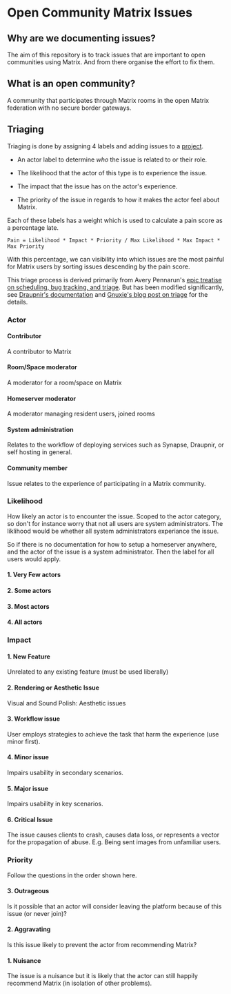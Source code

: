# Open Community Matrix Issues

## Why are we documenting issues?

The aim of this repository is to track issues that are important to
open communities using Matrix. And from there organise the effort to
fix them.

## What is an open community?

A community that participates through Matrix rooms in the open Matrix
federation with no secure border gateways.

## Triaging

Triaging is done by assigning 4 labels and adding issues to a
[project](https://github.com/users/Gnuxie/projects/1).

- An actor label to determine _who_ the issue is related to or their role.

- The likelihood that the actor of this type is to experience the issue.

- The impact that the issue has on the actor's experience.

- The priority of the issue in regards to how it makes the actor feel
  about Matrix.

Each of these labels has a weight which is used to calculate a pain
score as a percentage late.

`Pain = Likelihood * Impact * Priority / Max Likelihood * Max Impact * Max Priority`

With this percentage, we can visibility into which issues are the most
painful for Matrix users by sorting issues descending by the pain
score.

This triage process is derived primarily from Avery Pennarun's [epic
treatise on scheduling, bug tracking, and
triage](https://apenwarr.ca/log/20171213). But has been modified
significantly, see [Draupnir's
documentation](https://the-draupnir-project.github.io/draupnir-documentation/contributing/triaging)
and [Gnuxie's blog post on
triage](https://marewolf.me/posts/draupnir/2401.html#triaging) for the
details.

### Actor

#### Contributor

A contributor to Matrix

#### Room/Space moderator

A moderator for a room/space on Matrix

#### Homeserver moderator


A moderator managing resident users, joined rooms

#### System administration

Relates to the workflow of deploying services such as Synapse, Draupnir, or self hosting in general.

#### Community member

Issue relates to the experience of participating in a Matrix community.

### Likelihood

How likely an actor is to encounter the issue.  Scoped to the actor
category, so don't for instance worry that not all users are system
administrators. The liklihood would be whether all system
administrators experiance the issue.

So if there is no documentation for how to setup a homeserver
anywhere, and the actor of the issue is a system administrator. Then
the label for all users would apply.

#### 1. Very Few actors

#### 2. Some actors

#### 3. Most actors

#### 4. All actors

### Impact

#### 1. New Feature

Unrelated to any existing feature (must be used liberally)

#### 2. Rendering or Aesthetic Issue

Visual and Sound Polish: Aesthetic issues

#### 3. Workflow issue

User employs strategies to achieve the task that harm the experience
(use minor first).

#### 4. Minor issue

Impairs usability in secondary scenarios.

#### 5. Major issue

Impairs usability in key scenarios.

#### 6. Critical Issue

The issue causes clients to crash, causes data loss, or represents a
vector for the propagation of abuse. E.g. Being sent images from
unfamiliar users.

### Priority

Follow the questions in the order shown here.

#### 3. Outrageous

Is it possible that an actor will consider leaving the platform
because of this issue (or never join)?

#### 2. Aggravating

Is this issue likely to prevent the actor from recommending Matrix?

#### 1. Nuisance

The issue is a nuisance but it is likely that the actor can still
happily recommend Matrix (in isolation of other problems).
